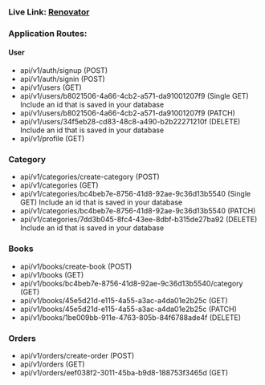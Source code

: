 ### Live Link: [Renovator](https://renovator-frontend.vercel.app/)

### Application Routes:

#### User

- api/v1/auth/signup (POST)
- api/v1/auth/signin (POST)
- api/v1/users (GET)
- api/v1/users/b8021506-4a66-4cb2-a571-da91001207f9 (Single GET) Include an id that is saved in your database
- api/v1/users/b8021506-4a66-4cb2-a571-da91001207f9 (PATCH)
- api/v1/users/34f5eb28-cd83-48c8-a490-b2b22271210f (DELETE) Include an id that is saved in your database
- api/v1/profile (GET)

### Category

- api/v1/categories/create-category (POST)
- api/v1/categories (GET)
- api/v1/categories/bc4beb7e-8756-41d8-92ae-9c36d13b5540 (Single GET) Include an id that is saved in your database
- api/v1/categories/bc4beb7e-8756-41d8-92ae-9c36d13b5540 (PATCH)
- api/v1/categories/7dd3b045-8fc4-43ee-8dbf-b315de27ba92 (DELETE) Include an id that is saved in your database

### Books

- api/v1/books/create-book (POST)
- api/v1/books (GET)
- api/v1/books/bc4beb7e-8756-41d8-92ae-9c36d13b5540/category (GET)
- api/v1/books/45e5d21d-e115-4a55-a3ac-a4da01e2b25c (GET)
- api/v1/books/45e5d21d-e115-4a55-a3ac-a4da01e2b25c (PATCH)
- api/v1/books/1be009bb-911e-4763-805b-84f6788ade4f (DELETE)

### Orders

- api/v1/orders/create-order (POST)
- api/v1/orders (GET)
- api/v1/orders/eef038f2-3011-45ba-b9d8-188753f3465d (GET)
